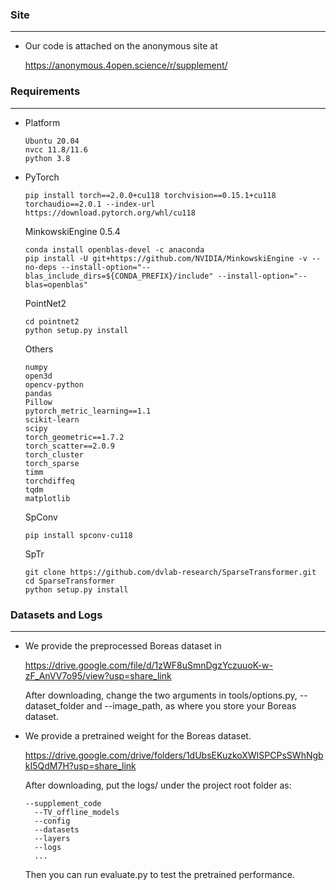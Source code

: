 ### Site

***

- Our code is attached on the anonymous site at

  https://anonymous.4open.science/r/supplement/

  

### Requirements

---

- Platform

  ```
  Ubuntu 20.04
  nvcc 11.8/11.6
  python 3.8
  ```

- PyTorch

  ```
  pip install torch==2.0.0+cu118 torchvision==0.15.1+cu118 torchaudio==2.0.1 --index-url https://download.pytorch.org/whl/cu118
  ```

  MinkowskiEngine 0.5.4

  ```
  conda install openblas-devel -c anaconda
  pip install -U git+https://github.com/NVIDIA/MinkowskiEngine -v --no-deps --install-option="--blas_include_dirs=${CONDA_PREFIX}/include" --install-option="--blas=openblas"
  ```

  PointNet2

  ```
  cd pointnet2
  python setup.py install
  ```

  Others

  ```
  numpy
  open3d
  opencv-python
  pandas
  Pillow
  pytorch_metric_learning==1.1
  scikit-learn
  scipy
  torch_geometric==1.7.2
  torch_scatter==2.0.9
  torch_cluster
  torch_sparse
  timm
  torchdiffeq
  tqdm
  matplotlib
  ```

  SpConv

  ```
  pip install spconv-cu118	
  ```

  SpTr

  ```
  git clone https://github.com/dvlab-research/SparseTransformer.git
  cd SparseTransformer
  python setup.py install
  ```



### Datasets and Logs

***

- We provide the preprocessed  Boreas dataset in

  https://drive.google.com/file/d/1zWF8uSmnDgzYczuuoK-w-zF_AnVV7o95/view?usp=share_link

  After downloading, change the two arguments in tools/options.py, --dataset_folder and --image_path, as where you store your Boreas dataset.

- We provide a pretrained weight for the Boreas dataset.

  https://drive.google.com/drive/folders/1dUbsEKuzkoXWISPCPsSWhNgbkI5QdM7H?usp=share_link  

  After downloading, put the logs/ under the project root folder as:

  ```
  --supplement_code
    --TV_offline_models
    --config
    --datasets
    --layers
    --logs
    ...
  ```

  Then you can run evaluate.py to test the pretrained performance.